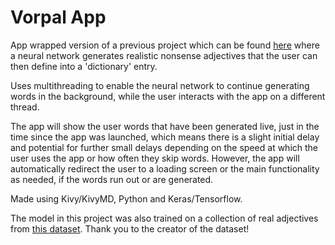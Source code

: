# Vorpal App

App wrapped version of a previous project which can be found [here](https://github.com/CZboop/Vorpal-Dictionary) where a neural network generates realistic nonsense adjectives that the user can then define into a 'dictionary' entry.

Uses multithreading to enable the neural network to continue generating words in the background, while the user interacts with the app on a different thread. 

The app will show the user words that have been generated live, just in the time since the app was launched, which means there is a slight initial delay and potential for further small delays depending on the speed at which the user uses the app or how often they skip words. However, the app will automatically redirect the user to a loading screen or the main functionality as needed, if the words run out or are generated.

Made using Kivy/KivyMD, Python and Keras/Tensorflow.

The model in this project was also trained on a collection of real adjectives from [this dataset](https://www.kaggle.com/jordansiem/adjectives-list). Thank you to the creator of the dataset!

